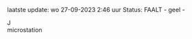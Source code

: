 laatste update: 
wo 27-09-2023  2:46   uur 
Status: FAALT - geel - 
<div class="service R">J</div><div class="service Y">microstation</div>